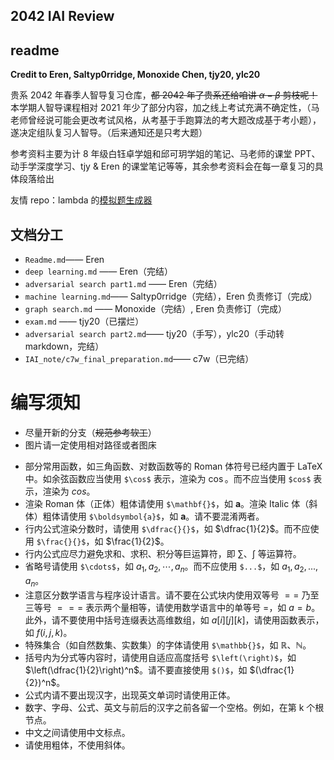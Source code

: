 ## 2042 IAI Review

## readme

**Credit to Eren, Saltyp0rridge, Monoxide Chen, tjy20, ylc20**

贵系 2042 年春季人智导复习仓库，~~都 2042 年了贵系还给咱讲 $\alpha-\beta$ 剪枝呢！~~本学期人智导课程相对 2021 年少了部分内容，加之线上考试充满不确定性，（马老师曾经说可能会更改考试风格，从考基于手跑算法的考大题改成基于考小题），遂决定组队复习人智导。（后来通知还是只考大题）

参考资料主要为计 8 年级白钰卓学姐和邱可玥学姐的笔记、马老师的课堂 PPT、动手学深度学习、tjy & Eren 的课堂笔记等等，其余参考资料会在每一章复习的具体段落给出

友情 repo：lambda 的[模拟题生成器](https://github.com/Btlmd/IAI_Gen)

## 文档分工

- `Readme.md`—— Eren
- `deep learning.md` —— Eren（完结）
- `adversarial search part1.md` —— Eren（完结）
- `machine learning.md`—— Saltyp0rridge（完结），Eren 负责修订（完成）
- `graph search.md` —— Monoxide（完结）, Eren 负责修订（完成）
- `exam.md` —— tjy20（已摆烂）
- `adversarial search part2.md`—— tjy20（手写），ylc20（手动转 markdown，完结）
- `IAI_note/c7w_final_preparation.md`—— c7w（已完结）

# 编写须知

- 尽量开新的分支（~~规范参考软工~~）
- 图片请一定使用相对路径或者图床

+ 部分常用函数，如三角函数、对数函数等的 Roman 体符号已经内置于 LaTeX 中。如余弦函数应当使用 `$\cos$` 表示，渲染为 $\cos$。而不应当使用 `$cos$` 表示，渲染为 $cos$。
+ 渲染 Roman 体（正体）粗体请使用 `$\mathbf{}$`，如 $\mathbf{a}$。渲染 Italic 体（斜体）粗体请使用 `$\boldsymbol{a}$`，如 $\boldsymbol{a}$。请不要混淆两者。
+ 行内公式渲染分数时，请使用 `$\dfrac{}{}$`，如 $\dfrac{1}{2}$。而不应使用 `$\frac{}{}$`，如 $\frac{1}{2}$。
+ 行内公式应尽力避免求和、求积、积分等巨运算符，即 $\sum$、$\int$ 等运算符。
+ 省略号请使用 `$\cdots$`，如 $a_1, a_2, \cdots, a_n$。而不应使用 `$...$`，如 $a_1, a_2, ..., a_n$。
+ 注意区分数学语言与程序设计语言。请不要在公式块内使用双等号 $==$ 乃至三等号 $===$ 表示两个量相等，请使用数学语言中的单等号 $=$，如 $a = b$。此外，请不要使用中括号连缀表达高维数组，如 $a[i][j][k]$，请使用函数表示，如 $f(i, j, k)$。
+ 特殊集合（如自然数集、实数集）的字体请使用 `$\mathbb{}$`，如 $\mathbb{R}$、$\mathbb{N}$。
+ 括号内为分式等内容时，请使用自适应高度括号 `$\left(\right)$`，如 $\left(\dfrac{1}{2}\right)^n$。请不要直接使用 `$()$`，如 $(\dfrac{1}{2})^n$。
+ 公式内请不要出现汉字，出现英文单词时请使用正体。
+ 数字、字母、公式、英文与前后的汉字之前各留一个空格。例如，在第 k 个根节点。
+ 中文之间请使用中文标点。
+ 请使用粗体，不使用斜体。
